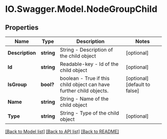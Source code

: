 # IO.Swagger.Model.NodeGroupChild
## Properties

Name | Type | Description | Notes
------------ | ------------- | ------------- | -------------
**Description** | **string** | String - Description of the child object | [optional] 
**Id** | **string** | Readable-key - Id of the child object | [optional] 
**IsGroup** | **bool?** | boolean - True if this child object can have further child objects. | [optional] [default to false]
**Name** | **string** | String - Name of the child object | 
**Type** | **string** | String - Type of the child object | [optional] 

[[Back to Model list]](../README.md#documentation-for-models) [[Back to API list]](../README.md#documentation-for-api-endpoints) [[Back to README]](../README.md)

